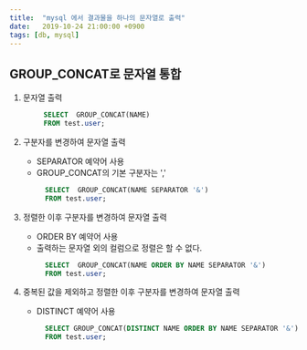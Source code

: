 ```yaml
---
title:  "mysql 에서 결과물을 하나의 문자열로 출력"
date:   2019-10-24 21:00:00 +0900
tags: [db, mysql]
---
```

## GROUP_CONCAT로 문자열 통합

1.  문자열 출력
    ```sql
         SELECT  GROUP_CONCAT(NAME)
         FROM test.user;
    ```
    
2.  구분자를 변경하여 문자열 출력
    -   SEPARATOR 예약어 사용
    -   GROUP\_CONCAT의 기본 구분자는 ','
        ```sql
          SELECT  GROUP_CONCAT(NAME SEPARATOR '&')
          FROM test.user;
        ```
        
3.  정렬한 이후 구분자를 변경하여 문자열 출력
    -   ORDER BY 예약어 사용
    -   출력하는 문자열 외의 컬럼으로 정렬은 할 수 없다.
        ```sql
          SELECT  GROUP_CONCAT(NAME ORDER BY NAME SEPARATOR '&')
          FROM test.user;
        ```
        
4.  중복된 값을 제외하고 정렬한 이후 구분자를 변경하여 문자열 출력
    -   DISTINCT 예약어 사용
        ```sql
          SELECT GROUP_CONCAT(DISTINCT NAME ORDER BY NAME SEPARATOR '&')
          FROM test.user;
        ```